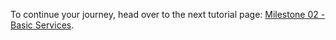 



To continue your journey, head over to the next tutorial page: [Milestone 02 - Basic Services](./MILESTONE_02-Basic-services.md).